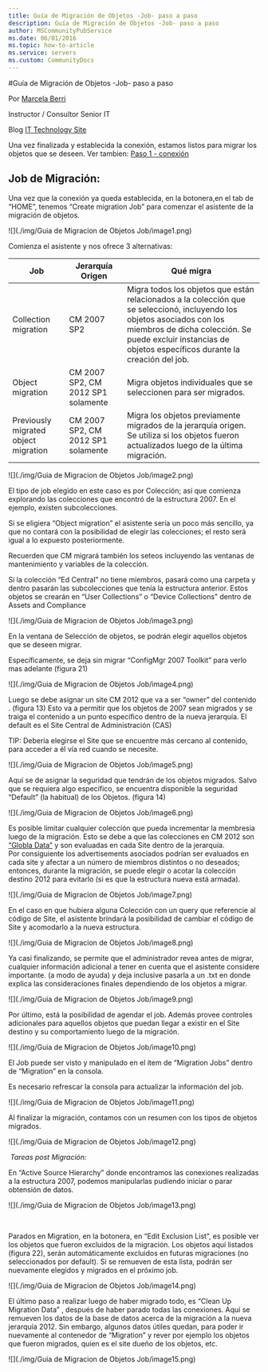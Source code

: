 ```yaml
---
title: Guía de Migración de Objetos -Job- paso a paso
description: Guía de Migración de Objetos -Job- paso a paso
author: MSCommunityPubService
ms.date: 06/01/2016
ms.topic: how-to-article
ms.service: servers
ms.custom: CommunityDocs
---
```











#Guía de Migración de Objetos -Job- paso a paso


Por [Marcela Berri](https://plus.google.com/102022832380927697290/posts/p/pub)

Instructor / Consultor Senior IT

Blog [IT Technology Site](http://ittechnologysite.blogspot.com.ar/)

Una vez finalizada y establecida la conexión, estamos listos para migrar los objetos que se deseen. Ver tambien: [Paso 1 - conexión](http://msdn.microsoft.com/es-es/library/dn387639.aspx)


Job de Migración:
-----------------

Una vez que la conexión ya queda establecida, en la botonera,en el tab
de “HOME”, tenemos “Create migration Job” para comenzar el asistente de
la migración de objetos.

<span id="more" class="anchor"></span>

![](./img/Guia de Migracion de Objetos Job/image1.png)
    

Comienza el asistente y nos ofrece 3 alternativas:

| Job  |                                  Jerarquía Origen    |    Qué migra|
|-------|------|---------|
|  Collection migration   |                CM 2007 SP2       |      Migra todos los objetos que están relacionados a la colección que se seleccionó, incluyendo los objetos asociados con los miembros de dicha colección. Se puede excluir instancias de objetos específicos durante la creación del job.|
| Object migration  |CM 2007 SP2, CM 2012 SP1 solamente|            Migra objetos individuales que se seleccionen para ser migrados.|
| Previously migrated object migration  | CM 2007 SP2, CM 2012 SP1 solamente |           Migra los objetos previamente migrados de la jerarquía origen. Se utiliza si los objetos fueron actualizados luego de la última migración.|
         

![](./img/Guia de Migracion de Objetos Job/image2.png)
    

El tipo de job elegido en este caso es por Colección; así que comienza
explorando las colecciones que encontró de la estructura 2007. En el
ejemplo, existen subcolecciones.

Si se eligiera “Object migration” el asistente sería un poco más
sencillo, ya que no contará con la posibilidad de elegir las
colecciones; el resto será igual a lo expuesto posteriormente.

Recuerden que CM migrará también los seteos incluyendo las ventanas de
mantenimiento y variables de la colección.

Si la colección “Ed Central” no tiene miembros, pasará como una carpeta
y dentro pasarán las subcolecciones que tenía la estructura anterior.
Estos objetos se crearán en “User Collections” o “Device Collections”
dentro de Assets and Compliance

![](./img/Guia de Migracion de Objetos Job/image3.png)
    

En la ventana de Selección de objetos, se podrán elegir aquellos objetos
que se deseen migrar.

Específicamente, se deja sin migrar “ConfigMgr 2007 Toolkit” para verlo
mas adelante (figura 21)

![](./img/Guia de Migracion de Objetos Job/image4.png)
    

Luego se debe asignar un site CM 2012 que va a ser “owner” del contenido
. (figura 13) Esto va a permitir que los objetos de 2007 sean migrados y
se traiga el contenido a un punto específico dentro de la nueva
jerarquía. El default es el Site Central de Administración (CAS)

TIP: Debería elegirse el Site que se encuentre más cercano al contenido,
para acceder a él vía red cuando se necesite.

![](./img/Guia de Migracion de Objetos Job/image5.png)
    

Aquí se de asignar la seguridad que tendrán de los objetos migrados.
Salvo que se requiera algo específico, se encuentra disponible la
seguridad “Default” (la habitual) de los Objetos. (figura 14)

![](./img/Guia de Migracion de Objetos Job/image6.png)
    

Es posible limitar cualquier colección que pueda incrementar la
membresía luego de la migración. Esto se debe a que las colecciones en
CM 2012 son [“Globla
Data”](http://ittechnologysite.blogspot.com.ar/2012/08/replicacion-cm2012.html)
y son evaluadas en cada Site dentro de la jerarquía.\
Por consiguiente los advertisements asociados podrían ser evaluados en
cada site y afectar a un número de miembros distintos o no deseados;
entonces, durante la migración, se puede elegir o acotar la colección
destino 2012 para evitarlo (si es que la estructura nueva está armada).

![](./img/Guia de Migracion de Objetos Job/image7.png)
    

En el caso en que hubiera alguna Colección con un query que referencie
al código de Site, el asistente brindará la posibilidad de cambiar el
código de Site y acomodarlo a la nueva estructura.

![](./img/Guia de Migracion de Objetos Job/image8.png)
    

Ya casi finalizando, se permite que el administrador revea antes de
migrar, cualquier información adicional a tener en cuenta que el
asistente considere importante. (a modo de ayuda) y deja inclusive
pasarla a un .txt en donde explica las consideraciones finales
dependiendo de los objetos a migrar.

![](./img/Guia de Migracion de Objetos Job/image9.png)
    

Por último, está la posibilidad de agendar el job. Además provee
controles adicionales para aquellos objetos que puedan llegar a existir
en el Site destino y su comportamiento luego de la migración.

![](./img/Guia de Migracion de Objetos Job/image10.png)
    

El Job puede ser visto y manipulado en el ítem de “Migration Jobs”
dentro de “Migration” en la consola.

Es necesario refrescar la consola para actualizar la información del
job.

![](./img/Guia de Migracion de Objetos Job/image11.png)
    

Al finalizar la migración, contamos con un resumen con los tipos de
objetos migrados.

![](./img/Guia de Migracion de Objetos Job/image12.png)
    

 *Tareas post Migración:*

En “Active Source Hierarchy” donde encontramos las conexiones realizadas
a la estructura 2007, podemos manipularlas pudiendo iniciar o parar
obtensión de datos.

![](./img/Guia de Migracion de Objetos Job/image13.png)
    

 

Parados en Migration, en la botonera, en “Edit Exclusion List”, es
posible ver los objetos que fueron excluidos de la migración. Los
objetos aquí listados (figura 22), serán automáticamente excluidos en
futuras migraciones (no seleccionados por default). Si se remueven de
esta lista, podrán ser nuevamente elegidos y migrados en el próximo job.

![](./img/Guia de Migracion de Objetos Job/image14.png)
    

El último paso a realizar luego de haber migrado todo, es “Clean Up
Migration Data” , después de haber parado todas las conexiones. Aquí se
remueven los datos de la base de datos acerca de la migración a la nueva
jerarquía 2012. Sin embargo, algunos datos útiles quedan, para poder ir
nuevamente al contenedor de “Migration” y rever por ejemplo los objetos
que fueron migrados, quien es el site dueño de los objetos, etc.

![](./img/Guia de Migracion de Objetos Job/image15.png)
    




